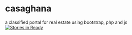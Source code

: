 # casaghana
a classified portal for real estate using bootstrap, php and js
[![Stories in Ready](https://badge.waffle.io/iamkarsoft/casaghana.png?label=ready&title=Ready)](http://waffle.io/iamkarsoft/casaghana)

